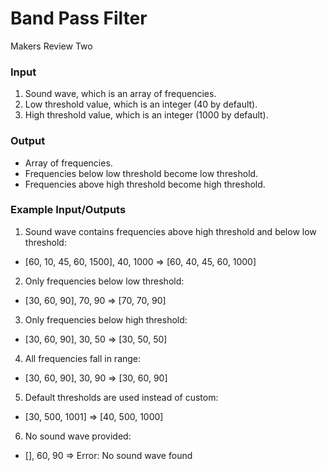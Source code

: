 # Band Pass Filter

Makers Review Two

### Input

1) Sound wave, which is an array of frequencies.
2) Low threshold value, which is an integer (40 by default).
3) High threshold value, which is an integer (1000 by default).

### Output

* Array of frequencies.
* Frequencies below low threshold become low threshold.
* Frequencies above high threshold become high threshold.

### Example Input/Outputs

1) Sound wave contains frequencies above high threshold and below low threshold:
- [60, 10, 45, 60, 1500], 40, 1000 =>	[60, 40, 45, 60, 1000]
2) Only frequencies below low threshold:
- [30, 60, 90], 70, 90 => [70, 70, 90]
3) Only frequencies below high threshold:
- [30, 60, 90], 30, 50 => [30, 50, 50]
4) All frequencies fall in range:
- [30, 60, 90], 30, 90 => [30, 60, 90]
5) Default thresholds are used instead of custom:
- [30, 500, 1001] => [40, 500, 1000]
6) No sound wave provided:
- [], 60, 90 => Error: No sound wave found